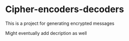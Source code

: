 # Cipher-encoders-decoders

This is a project for generating encrypted messages

Might eventually add decription as well
